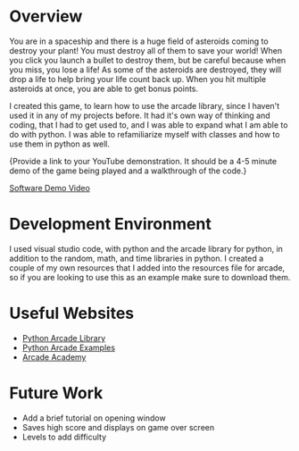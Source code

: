 # Overview

You are in a spaceship and there is a huge field of asteroids coming to destroy your plant! You must destroy all of them to save your world! When you click you launch a bullet to destroy them, but be careful because when you miss, you lose a life! As some of the asteroids are destroyed, they will drop a life to help bring your life count back up. When you hit multiple asteroids at once, you are able to get bonus points. 

I created this game, to learn how to use the arcade library, since I haven't used it in any of my projects before. It had it's own way of thinking and coding, that I had to get used to, and I was able to expand what I am able to do with python. I was able to refamiliarize myself with classes and how to use them in python as well.

{Provide a link to your YouTube demonstration.  It should be a 4-5 minute demo of the game being played and a walkthrough of the code.}

[Software Demo Video](http://youtube.link.goes.here)

# Development Environment

I used visual studio code, with python and the arcade library for python, in addition to the random, math, and time libraries in python. 
I created a couple of my own resources that I added into the resources file for arcade, so if you are looking to use this as an example make sure to download them.

# Useful Websites

* [Python Arcade Library](https://arcade.academy/arcade.html)
* [Python Arcade Examples](https://arcade.academy/examples/index.html#sprites)
* [Arcade Academy](https://learn.arcade.academy/chapters/18_sprites_and_collisions/sprites.html#basic-sprites-and-collisions)

# Future Work

* Add a brief tutorial on opening window
* Saves high score and displays on game over screen
* Levels to add difficulty